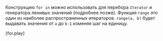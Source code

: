 Конструкцию `for in` можно использовать для перебора `Iterator` и генератора ленивых значений
(подробнее позже). Функция `range` это один из наиболее распространенных итераторов.
`range(a, b)` будет выдавать значения от `a` до `b-1` изменяя шаг на единицу.

{for.play}
